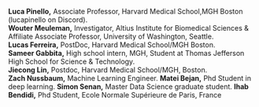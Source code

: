 __Luca Pinello,__ Associate Professor, Harvard Medical School,MGH Boston (lucapinello on Discord).   
__Wouter Meuleman,__ Investigator, Altius Institute for Biomedical Sciences & Affiliate Associate Professor, University of Washington, Seattle.  
__Lucas Ferreira,__ PostDoc, Harvard Medical School/MGH Boston.  
__Sameer Gabbita,__ High school intern, MGH, Student at Thomas Jefferson High School for Science & Technology.  
__Jiecong Lin,__ Postdoc, Harvard Medical School/MGH, Boston.  
__Zach Nussbaum,__ Machine Learning Engineer.
__Matei Bejan,__ Phd Student in deep learning.
__Simon Senan,__ Master Data Science graduate student.
__Ihab Bendidi,__ Phd Student, Ecole Normale Supérieure de Paris, France